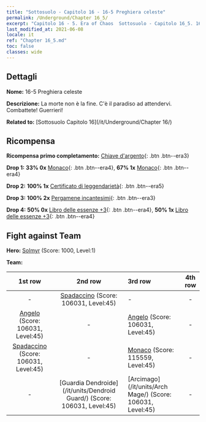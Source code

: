 ```yaml
---
title: "Sottosuolo - Capitolo 16 - 16-5 Preghiera celeste"
permalink: /Underground/Chapter 16_5/
excerpt: "Capitolo 16 - 5. Era of Chaos  Sottosuolo - Capitolo 16_5. 16-5 Preghiera celeste"
last_modified_at: 2021-06-08
locale: it
ref: "Chapter 16_5.md"
toc: false
classes: wide
---
```


## Dettagli

 **Nome:** 16-5 Preghiera celeste

 **Descrizione:** La morte non è la fine. C'è il paradiso ad attendervi. Combattete! Guerrieri!

 **Related to:** [Sottosuolo Capitolo 16](/it/Underground/Chapter 16/)

## Ricompensa

 **Ricompensa primo completamento:** [Chiave d'argento](/ItemsIT/con_693/){: .btn .btn--era3}

 **Drop 1:** **33% 0x** [Monaco](/ItemsIT/unt_194/){: .btn .btn--era4}, **67% 1x** [Monaco](/ItemsIT/unt_194/){: .btn .btn--era4}

 **Drop 2:** **100% 1x** [Certificato di leggendarietà](/ItemsIT/mat_67/){: .btn .btn--era5}

 **Drop 3:** **100% 2x** [Pergamene incantesimi](/ItemsIT/con_694/){: .btn .btn--era3}

 **Drop 4:** **50% 0x** [Libro delle essenze +3](/ItemsIT/mat_60/){: .btn .btn--era4}, **50% 1x** [Libro delle essenze +3](/ItemsIT/mat_60/){: .btn .btn--era4}


## Fight against Team
 **Hero:** [Solmyr](/it/heroes/Solmyr/) (Score: 1000, Level:1)

 **Team:**


  | 1st row | 2nd row | 3rd row | 4th row |
  |:----:|:----:|:----|:----:|
  | - | [Spadaccino](/it/units/Swordsman/) (Score: 106031, Level:45)  | - | - |
  | [Angelo](/it/units/Angel/) (Score: 106031, Level:45)  | - | [Angelo](/it/units/Angel/) (Score: 106031, Level:45)  | - |
  | [Spadaccino](/it/units/Swordsman/) (Score: 106031, Level:45)  | - | [Monaco](/it/units/Monk/) (Score: 115559, Level:45)  | - |
  | - | [Guardia Dendroide](/it/units/Dendroid Guard/) (Score: 106031, Level:45)  | [Arcimago](/it/units/Arch Mage/) (Score: 106031, Level:45)  | - |


